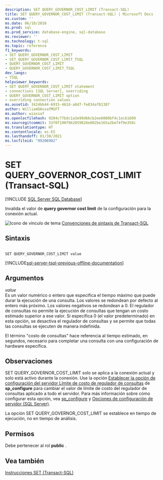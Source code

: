 ```yaml
---
description: SET QUERY_GOVERNOR_COST_LIMIT (Transact-SQL)
title: SET QUERY_GOVERNOR_COST_LIMIT (Transact-SQL) | Microsoft Docs
ms.custom: ''
ms.date: 06/10/2016
ms.prod: sql
ms.prod_service: database-engine, sql-database
ms.reviewer: ''
ms.technology: t-sql
ms.topic: reference
f1_keywords:
- SET QUERY_GOVERNOR_COST_LIMIT
- SET_QUERY_GOVERNOR_COST_LIMIT_TSQL
- QUERY_GOVERNOR_COST_LIMIT
- QUERY_GOVERNOR_COST_LIMIT_TSQL
dev_langs:
- TSQL
helpviewer_keywords:
- SET QUERY_GOVERNOR_COST_LIMIT statement
- connections [SQL Server], overriding
- QUERY_GOVERNOR_COST_LIMIT option
- overriding connection values
ms.assetid: 3424bb44-6915-462d-a8d7-fe834af81387
author: WilliamDAssafMSFT
ms.author: wiassaf
ms.openlocfilehash: 9204c77bdc1a3e99d66cb2ee6000bf4c1ecb1609
ms.sourcegitcommit: 33f0f190f962059826e002be165a2bef4f9e350c
ms.translationtype: HT
ms.contentlocale: es-ES
ms.lasthandoff: 01/30/2021
ms.locfileid: "99206982"
---
```

# <a name="set-query_governor_cost_limit-transact-sql"></a>SET QUERY_GOVERNOR_COST_LIMIT (Transact-SQL)
[!INCLUDE [SQL Server SQL Database](../../includes/applies-to-version/sql-asdb.md)]

  Invalida el valor de **query governor cost limit** de la configuración para la conexión actual.  
  
 ![Icono de vínculo de tema](../../database-engine/configure-windows/media/topic-link.gif "Icono de vínculo de tema") [Convenciones de sintaxis de Transact-SQL](../../t-sql/language-elements/transact-sql-syntax-conventions-transact-sql.md)  
  
## <a name="syntax"></a>Sintaxis  
  
```syntaxsql
  
SET QUERY_GOVERNOR_COST_LIMIT value  
```  
  
[!INCLUDE[sql-server-tsql-previous-offline-documentation](../../includes/sql-server-tsql-previous-offline-documentation.md)]

## <a name="arguments"></a>Argumentos
 *value*  
 Es un valor numérico o entero que especifica el tiempo máximo que puede durar la ejecución de una consulta. Los valores se redondean por defecto al entero más próximo. Los valores negativos se redondean a 0. El regulador de consultas no permite la ejecución de consultas que tengan un costo estimado superior a ese valor. Si especifica 0 (el valor predeterminado) en esta opción, se desactiva el regulador de consultas y se permite que todas las consultas se ejecuten de manera indefinida.  
  
 El término "costo de consultas" hace referencia al tiempo estimado, en segundos, necesario para completar una consulta con una configuración de hardware específica.  
  
## <a name="remarks"></a>Observaciones  
 SET QUERY_GOVERNOR_COST_LIMIT solo se aplica a la conexión actual y solo está activo durante la conexión. Use la opción [Establecer la opción de configuración del servidor Límite de costo de regulador de consultas](../../database-engine/configure-windows/configure-the-query-governor-cost-limit-server-configuration-option.md) de **sp_configure** para cambiar el valor de límite de costo del regulador de consultas aplicado a todo el servidor. Para más información sobre cómo configurar esta opción, vea [sp_configure](../../relational-databases/system-stored-procedures/sp-configure-transact-sql.md) y [Opciones de configuración de servidor &#40;SQL Server&#41;](../../database-engine/configure-windows/server-configuration-options-sql-server.md).  
  
 La opción SET QUERY_GOVERNOR_COST_LIMIT se establece en tiempo de ejecución, no en tiempo de análisis.  
  
## <a name="permissions"></a>Permisos  
 Debe pertenecer al rol **public** .  
  
## <a name="see-also"></a>Vea también  
 [Instrucciones SET &#40;Transact-SQL&#41;](../../t-sql/statements/set-statements-transact-sql.md)  
  
  
